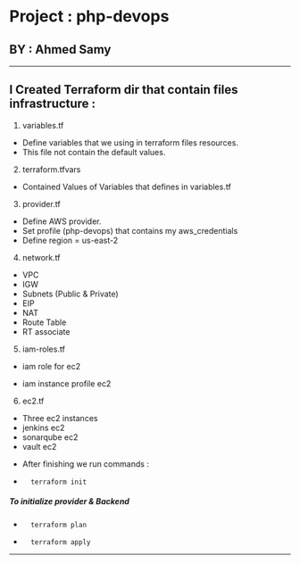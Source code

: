 # Project : php-devops
## BY : Ahmed Samy
***
## I Created Terraform dir that contain  files infrastructure :
1. variables.tf
  - Define variables that we using in terraform files resources.
  - This file not contain the default values.

2. terraform.tfvars
  - Contained Values of Variables that defines in variables.tf

3. provider.tf 
  - Define AWS provider.
  - Set profile (php-devops) that contains my aws_credentials
  - Define region = us-east-2

4. network.tf
  - VPC 
  - IGW
  - Subnets (Public & Private)
  - EIP
  - NAT
  - Route Table
  - RT associate

5. iam-roles.tf
  - iam role for ec2
  
  - iam instance profile ec2

6. ec2.tf
  - Three ec2 instances
  - jenkins ec2
  - sonarqube ec2
  - vault ec2




* After finishing we run commands : 
- ```
    terraform init
  ```
<h5> To initialize provider & Backend </h5>

- ```
    terraform plan
  ```

- ```
    terraform apply
  ```
***
